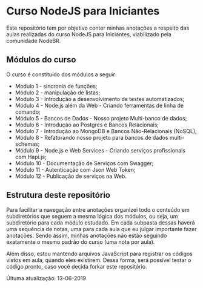 # Curso NodeJS para Iniciantes

Este repositório tem por objetivo conter minhas anotações a respeito das aulas realizadas do curso NodeJS para Iniciantes, viabilizado pela comunidade NodeBR.

## Módulos do curso

O curso é constituído dos módulos a seguir:

* Modulo 1 - sincronia de funções;
* Modulo 2 - manipulação de listas;
* Modulo 3 - Introdução a desenvolvimento de testes automatizados;
* Módulo 4 - Node.js além da Web - Criando ferramentas de linha de comando;
* Módulo 5 - Bancos de Dados - Nosso projeto Multi-banco de dados;
* Modulo 6 - Introdução ao Postgres e Bancos Relacionais;
* Módulo 7 - Introdução ao MongoDB e Bancos Não-Relacionais (NoSQL);
* Módulo 8 - Refatorando nosso projeto para bancos de dados multi-schemas;
* Módulo 9 - Node.js e Web Services - Criando serviços profissionais com Hapi.js;
* Módulo 10 - Documentação de Serviços com Swagger;
* Módulo 11 - Autenticação com Json Web Token;
* Módulo 12 - Publicação de serviços na Web.

## Estrutura deste repositório

Para facilitar a navegação entre anotações organizei todo o conteúdo em subdiretórios que seguem a mesma lógica dos módulos, ou seja, um subdiretório para cada módulo estudado. Em cada subpasta dessas haverá uma sequência de notas, uma para cada aula que eu julgar importante fazer anotações. Sendo assim, minhas anotações não estão seguindo exatamente o mesmo padrão do curso (uma nota por aula).

Além disso, estou mantendo arquivos JavaScript para registrar os códigos vistos em aula, quando eles existirem. Dessa forma, será possível testar o código pronto, caso você decida forkar este repositório.

Últuma atualização: 13-06-2019
